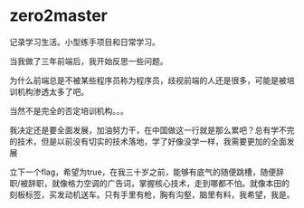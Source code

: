 # zero2master
记录学习生活。小型练手项目和日常学习。



当我做了三年前端后，我开始反思一些问题。

为什么前端总是不被某些程序员称为程序员，歧视前端的人还是很多，可能是被培训机构渗透太多了吧。

当然不是完全的否定培训机构。。。

我决定还是要全面发展，加油努力干，在中国做这一行就是那么累吧？总有学不完的技术，但是以前没有切实的技术落地，学了好像没学一样，我需要更加的全面发展

立下一个flag，希望为true，在我三十岁之前，能够有底气的随便跳槽，随便辞职/被辞职，就像格力空调的广告词，掌握核心技术，走到哪都不怕。就像本田的刻板标签，买发动机送车。只有手里有枪，胸有沟壑，脑里有料，我希望，我是。